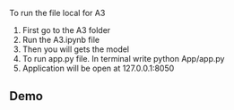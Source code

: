To run the file local for A3
1. First go to the A3 folder
2. Run the A3.ipynb file
3. Then you will gets the model
4. To run app.py file. In terminal write python App/app.py
5. Application will be open at 127.0.0.1:8050

## Demo
![]()
